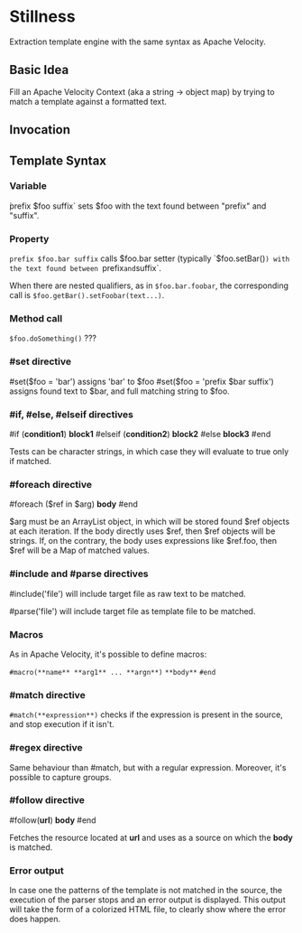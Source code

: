 # Stillness
Extraction template engine with the same syntax as Apache Velocity.

## Basic Idea

Fill an Apache Velocity Context (aka a string -> object map) by trying to match a template against a formatted text.

## Invocation

## Template Syntax

### Variable

 ̀prefix $foo suffix` sets $foo with the text found between "prefix" and "suffix".

### Property

`prefix $foo.bar suffix` calls $foo.bar setter (typically `$foo.setBar()`) with the text found between `prefix` and `suffix`.

When there are nested qualifiers, as in `$foo.bar.foobar`, the corresponding call is `$foo.getBar().setFoobar(text...)`.

### Method call

`$foo.doSomething()` ???

### #set directive

#set($foo = 'bar') assigns 'bar' to $foo
#set($foo = 'prefix $bar suffix') assigns found text to $bar, and full matching string to $foo.

### #if, #else, #elseif directives

#if (**condition1**) **block1**
#elseif (**condition2**) **block2**
#else **block3**
#end

Tests can be character strings, in which case they will evaluate to true only if matched.

### #foreach directive

#foreach ($ref in $arg)
  **body**
#end

$arg must be an ArrayList object, in which will be stored found $ref objects at each iteration.
If the body directly uses $ref, then $ref objects will be strings. If, on the contrary, the body uses expressions like $ref.foo, then $ref will be a Map of matched values.

### #include and #parse directives

#include('file') will include target file as raw text to be matched.

#parse('file') will include target file as template file to be matched.

### Macros

As in Apache Velocity, it's possible to define macros:

`#macro(**name** **arg1** ... **argn**)`
  `**body**`
`#end`

### #match directive

`#match(**expression**)` checks if the expression is present in the source, and stop execution if it isn't.

### #regex directive

Same behaviour than #match, but with a regular expression.
Moreover, it's possible to capture groups.

### #follow directive

#follow(**url**)
  **body**
#end

Fetches the resource located at **url** and uses as a source on which the **body** is matched.

### Error output

In case one the patterns of the template is not matched in the source, the execution of the parser stops and an error output is displayed. This output will take the form of a colorized HTML file, to clearly show where the error does happen.
